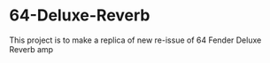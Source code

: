 # 64-Deluxe-Reverb
This project is to make a replica of new re-issue of 64 Fender Deluxe Reverb amp
